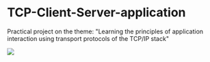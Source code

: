 # TCP-Client-Server-application
Practical project on the theme: "Learning the principles of application interaction using transport protocols of the TCP/IP stack"

![](https://github.com/aizhannova/TCP-Client-Server-application/blob/master/1.png)

